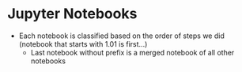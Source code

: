 # Jupyter Notebooks
- Each notebook is classified based on the order of steps we did (notebook that starts with 1.01 is first...)
  - Last notebook without prefix is a merged notebook of all other notebooks
